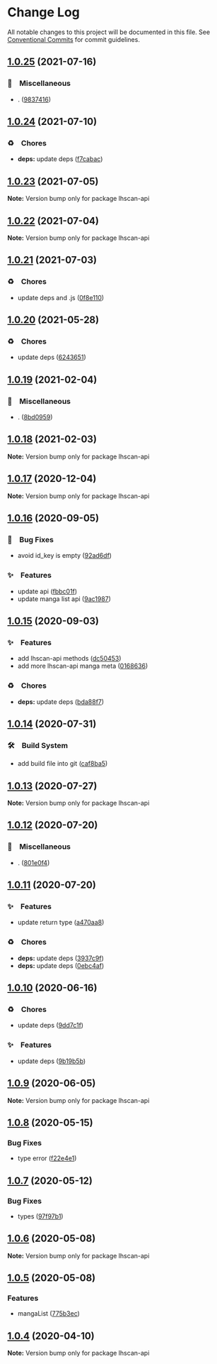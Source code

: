# Change Log

All notable changes to this project will be documented in this file.
See [Conventional Commits](https://conventionalcommits.org) for commit guidelines.

## [1.0.25](https://github.com/bluelovers/ws-rest/compare/lhscan-api@1.0.24...lhscan-api@1.0.25) (2021-07-16)


### 🔖　Miscellaneous

* . ([9837416](https://github.com/bluelovers/ws-rest/commit/9837416fd994a17ab4db293f08cf6d2d50955162))





## [1.0.24](https://github.com/bluelovers/ws-rest/compare/lhscan-api@1.0.23...lhscan-api@1.0.24) (2021-07-10)


### ♻️　Chores

* **deps:** update deps ([f7cabac](https://github.com/bluelovers/ws-rest/commit/f7cabac7543c9b7a9f871e493560ae88a62cf753))





## [1.0.23](https://github.com/bluelovers/ws-rest/compare/lhscan-api@1.0.22...lhscan-api@1.0.23) (2021-07-05)

**Note:** Version bump only for package lhscan-api





## [1.0.22](https://github.com/bluelovers/ws-rest/compare/lhscan-api@1.0.21...lhscan-api@1.0.22) (2021-07-04)

**Note:** Version bump only for package lhscan-api





## [1.0.21](https://github.com/bluelovers/ws-rest/compare/lhscan-api@1.0.20...lhscan-api@1.0.21) (2021-07-03)


### ♻️　Chores

* update deps and .js ([0f8e110](https://github.com/bluelovers/ws-rest/commit/0f8e11034efcbb341219c706e731a851c881b8bf))





## [1.0.20](https://github.com/bluelovers/ws-rest/compare/lhscan-api@1.0.19...lhscan-api@1.0.20) (2021-05-28)


### ♻️　Chores

* update deps ([6243651](https://github.com/bluelovers/ws-rest/commit/6243651447df13ddfb9eb5316af30b849771e617))





## [1.0.19](https://github.com/bluelovers/ws-rest/compare/lhscan-api@1.0.18...lhscan-api@1.0.19) (2021-02-04)


### 🔖　Miscellaneous

* . ([8bd0959](https://github.com/bluelovers/ws-rest/commit/8bd0959c91aa2315276e6fd7c805c0c36373f595))





## [1.0.18](https://github.com/bluelovers/ws-rest/compare/lhscan-api@1.0.17...lhscan-api@1.0.18) (2021-02-03)

**Note:** Version bump only for package lhscan-api





## [1.0.17](https://github.com/bluelovers/ws-rest/compare/lhscan-api@1.0.16...lhscan-api@1.0.17) (2020-12-04)

**Note:** Version bump only for package lhscan-api





## [1.0.16](https://github.com/bluelovers/ws-rest/compare/lhscan-api@1.0.15...lhscan-api@1.0.16) (2020-09-05)


### 🐛　Bug Fixes

* avoid id_key is empty ([92ad6df](https://github.com/bluelovers/ws-rest/commit/92ad6dfccd8e4049bbb5f92f3228ecea9115e9f6))


### ✨　Features

* update api ([fbbc01f](https://github.com/bluelovers/ws-rest/commit/fbbc01f87db736e38736390193cab603126cfa95))
* update manga list api ([9ac1987](https://github.com/bluelovers/ws-rest/commit/9ac19870a294c3979865b3fe540a7e239c9550e0))





## [1.0.15](https://github.com/bluelovers/ws-rest/compare/lhscan-api@1.0.14...lhscan-api@1.0.15) (2020-09-03)


### ✨　Features

* add lhscan-api methods ([dc50453](https://github.com/bluelovers/ws-rest/commit/dc50453a8478dc0434e8de559b022d77edf6385e))
* add more lhscan-api manga meta ([0168636](https://github.com/bluelovers/ws-rest/commit/0168636017455cedd5850dac2832447101121acf))


### ♻️　Chores

* **deps:** update deps ([bda88f7](https://github.com/bluelovers/ws-rest/commit/bda88f7b9dd10e80929deb623e3f4941655e7c5b))





## [1.0.14](https://github.com/bluelovers/ws-rest/compare/lhscan-api@1.0.13...lhscan-api@1.0.14) (2020-07-31)


### 🛠　Build System

* add build file into git ([caf8ba5](https://github.com/bluelovers/ws-rest/commit/caf8ba5fc11fb02b76fa845cff137922378d6e46))





## [1.0.13](https://github.com/bluelovers/ws-rest/compare/lhscan-api@1.0.12...lhscan-api@1.0.13) (2020-07-27)

**Note:** Version bump only for package lhscan-api





## [1.0.12](https://github.com/bluelovers/ws-rest/compare/lhscan-api@1.0.11...lhscan-api@1.0.12) (2020-07-20)


### 🔖　Miscellaneous

* . ([801e0f4](https://github.com/bluelovers/ws-rest/commit/801e0f4ff7bd29c81e67934636f57e57d0d01c74))





## [1.0.11](https://github.com/bluelovers/ws-rest/compare/lhscan-api@1.0.10...lhscan-api@1.0.11) (2020-07-20)


### ✨　Features

* update return type ([a470aa8](https://github.com/bluelovers/ws-rest/commit/a470aa8afc8c1a4d8e83f0d73a814a0ef2b4625a))


### ♻️　Chores

* **deps:** update deps ([3937c9f](https://github.com/bluelovers/ws-rest/commit/3937c9f90040c4804c841bcb40fbe90e9654a652))
* **deps:** update deps ([0ebc4af](https://github.com/bluelovers/ws-rest/commit/0ebc4af0fd3c2fa7f74dfdaf32be84d657c4209c))





## [1.0.10](https://github.com/bluelovers/ws-rest/compare/lhscan-api@1.0.9...lhscan-api@1.0.10) (2020-06-16)


### ♻️　Chores

*  update deps ([9dd7c1f](https://github.com/bluelovers/ws-rest/commit/9dd7c1fc5b40ac28a6f928c89dbf36be1add89c6))


### ✨　Features

*  update deps ([9b19b5b](https://github.com/bluelovers/ws-rest/commit/9b19b5bf40d40a9761fc01fe7daa630fcf4df1e8))





## [1.0.9](https://github.com/bluelovers/ws-rest/compare/lhscan-api@1.0.8...lhscan-api@1.0.9) (2020-06-05)

**Note:** Version bump only for package lhscan-api





## [1.0.8](https://github.com/bluelovers/ws-rest/compare/lhscan-api@1.0.7...lhscan-api@1.0.8) (2020-05-15)


### Bug Fixes

* type error ([f22e4e1](https://github.com/bluelovers/ws-rest/commit/f22e4e10b17b27a26188ed3c80e78bdf83425aec))





## [1.0.7](https://github.com/bluelovers/ws-rest/compare/lhscan-api@1.0.6...lhscan-api@1.0.7) (2020-05-12)


### Bug Fixes

* types ([97f97b1](https://github.com/bluelovers/ws-rest/commit/97f97b1ef461c1e46893b1d2df329782e0e9a8da))





## [1.0.6](https://github.com/bluelovers/ws-rest/compare/lhscan-api@1.0.5...lhscan-api@1.0.6) (2020-05-08)

**Note:** Version bump only for package lhscan-api





## [1.0.5](https://github.com/bluelovers/ws-rest/compare/lhscan-api@1.0.4...lhscan-api@1.0.5) (2020-05-08)


### Features

* mangaList ([775b3ec](https://github.com/bluelovers/ws-rest/commit/775b3ecbb505660ec16397d466a970ffc5ed313c))





## [1.0.4](https://github.com/bluelovers/ws-rest/compare/lhscan-api@1.0.3...lhscan-api@1.0.4) (2020-04-10)

**Note:** Version bump only for package lhscan-api
